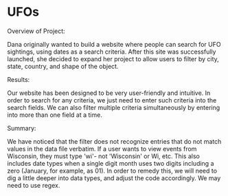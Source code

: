 # UFOs

Overview of Project:

Dana originally wanted to build a website where people can search for UFO sightings, using dates as a search criteria. After this site was successfully launched, she decided to expand her project to allow users to filter by city, state, country, and shape of the object.


Results:

Our website has been designed to be very user-friendly and intuitive. In order to search for any criteria, we just need to enter such criteria into the search fields. We can also filter multiple criteria simultaneously by entering into more than one field at a time.


Summary:

We have noticed that the filter does not recognize entries that do not match values in the data file verbatim. If a user wants to view events from Wisconsin, they must type 'wi'- not 'Wisconsin' or Wi, etc. This also includes date types when a single digit month uses two digits including a zero (January, for example, as 01). In order to remedy this, we will need to dig a little deeper into data types, and adjust the code accordingly. We may need to use regex.